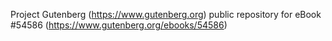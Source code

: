 Project Gutenberg (https://www.gutenberg.org) public repository for
eBook #54586 (https://www.gutenberg.org/ebooks/54586)
